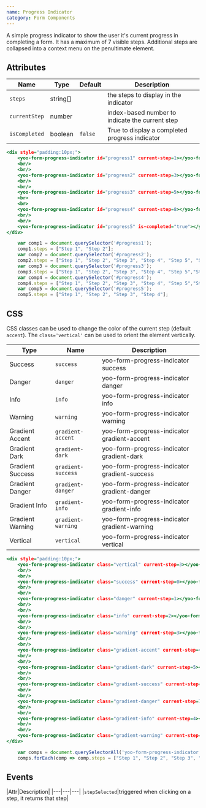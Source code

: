 ```yaml
---
name: Progress Indicator
category: Form Components
---
```


A simple progress indicator to show the user it's current progress in completing a form. It has a maximum of 7 visible steps. Additional steps are collapsed into a context menu on the penultimate element.

## Attributes

|Name|Type|Default|Description|
|---|---|---|---|
|`steps`|string[]|   |the steps to display in the indicator|
|`currentStep`|number| |index-based number to indicate the current step|
|`isCompleted`|boolean|`false`|True to display a completed progress indicator|

```yoo-form-progress-indicator.html
<div style="padding:10px;">
    <yoo-form-progress-indicator id="progress1" current-step=1></yoo-form-progress-indicator>
    <br/>
    <br/>
    <yoo-form-progress-indicator id="progress2" current-step=3></yoo-form-progress-indicator>
    <br/>
    <br/>
    <yoo-form-progress-indicator id="progress3" current-step=5></yoo-form-progress-indicator>
    <br>
    <br>
    <yoo-form-progress-indicator id="progress4" current-step=8></yoo-form-progress-indicator>
    <br/>
    <br/>
    <yoo-form-progress-indicator id="progress5" is-completed="true"></yoo-form-progress-indicator>
</div>
```

```yoo-form-progress-indicator.js
    var comp1 = document.querySelector('#progress1');
    comp1.steps = ["Step 1", "Step 2"];
    var comp2 = document.querySelector('#progress2');
    comp2.steps = ["Step 1", "Step 2", "Step 3", "Step 4", "Step 5", "Step 6", "Step 7"];
    var comp3 = document.querySelector('#progress3');
    comp3.steps = ["Step 1", "Step 2", "Step 3", "Step 4", "Step 5","Step 6", "Step 7", "Step 8", "Step 9"];
    var comp4 = document.querySelector('#progress4');
    comp4.steps = ["Step 1", "Step 2", "Step 3", "Step 4", "Step 5","Step 6", "Step 7", "Step 8", "Step 9"];
    var comp5 = document.querySelector('#progress5');
    comp5.steps = ["Step 1", "Step 2", "Step 3", "Step 4"];
```

## CSS

CSS classes can be used to change the color of the current step (default `accent`). The `class='vertical'` can be used to orient the element vertically.

|Type|Name|Description|
|---|---|---|
|Success|`success`|yoo-form-progress-indicator success|
|Danger|`danger`|yoo-form-progress-indicator danger|
|Info|`info`|yoo-form-progress-indicator info|
|Warning|`warning`|yoo-form-progress-indicator warning|
|Gradient Accent|`gradient-accent`|yoo-form-progress-indicator gradient-accent|
|Gradient Dark|`gradient-dark`|yoo-form-progress-indicator gradient-dark|
|Gradient Success|`gradient-success`|yoo-form-progress-indicator gradient-success|
|Gradient Danger|`gradient-danger`|yoo-form-progress-indicator gradient-danger|
|Gradient Info|`gradient-info`|yoo-form-progress-indicator gradient-info|
|Gradient Warning|`gradient-warning`|yoo-form-progress-indicator gradient-warning|
|Vertical|`vertical`|yoo-form-progress-indicator vertical|

```yoo-form-progress-indicator-classes.html
<div style="padding:10px;">
    <yoo-form-progress-indicator class="vertical" current-step=3></yoo-form-progress-indicator>
    <br/>
    <br/>
    <yoo-form-progress-indicator class="success" current-step=0></yoo-form-progress-indicator>
    <br/>
    <br/>
    <yoo-form-progress-indicator class="danger" current-step=1></yoo-form-progress-indicator>
    <br/>
    <br/>
    <yoo-form-progress-indicator class="info" current-step=2></yoo-form-progress-indicator>
    <br/>
    <br/>
    <yoo-form-progress-indicator class="warning" current-step=3></yoo-form-progress-indicator>
    <br/>
    <br/>
    <yoo-form-progress-indicator class="gradient-accent" current-step=4></yoo-form-progress-indicator>
    <br/>
    <br/>
    <yoo-form-progress-indicator class="gradient-dark" current-step=5></yoo-form-progress-indicator>
    <br/>
    <br/>
    <yoo-form-progress-indicator class="gradient-success" current-step=6></yoo-form-progress-indicator>
    <br/>
    <br/>
    <yoo-form-progress-indicator class="gradient-danger" current-step=7></yoo-form-progress-indicator>
    <br/>
    <br/>
    <yoo-form-progress-indicator class="gradient-info" current-step=4></yoo-form-progress-indicator>
    <br/>
    <br/>
    <yoo-form-progress-indicator class="gradient-warning" current-step=3></yoo-form-progress-indicator>
</div>
```

```yoo-form-progress-indicator-classes.js
    var comps = document.querySelectorAll('yoo-form-progress-indicator');
    comps.forEach(comp => comp.steps = ["Step 1", "Step 2", "Step 3", "Step 4", "Step 5", "Step 6", "Step 7", "Step 8", "Step 9"]);
```

## Events

|Attr|Description|
|---|---|---|
|`stepSelected`|triggered when clicking on a step, it returns that step|